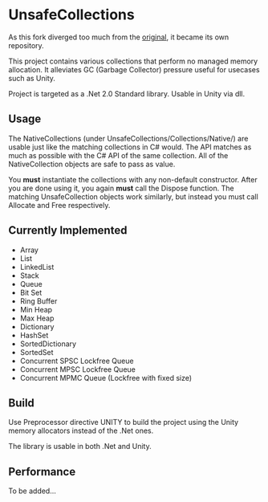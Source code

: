 # UnsafeCollections

As this fork diverged too much from the [original](https://github.com/fholm/UnsafeCollections), it became its own repository.

This project contains various collections that perform no managed memory allocation. It alleviates GC (Garbage Collector) pressure useful for usecases such as Unity.

Project is targeted as a .Net 2.0 Standard library. Usable in Unity via dll.

## Usage
The NativeCollections (under UnsafeCollections/Collections/Native/) are usable just like the matching collections in C# would. The API matches as much as possible with the C# API of the same collection. All of the NativeCollection objects are safe to pass as value.

You **must** instantiate the collections with any non-default constructor. After you are done using it, you again **must** call the Dispose function. The matching UnsafeCollection objects work similarly, but instead you must call Allocate and Free respectively.

## Currently Implemented

- Array
- List
- LinkedList
- Stack
- Queue
- Bit Set
- Ring Buffer
- Min Heap
- Max Heap
- Dictionary
- HashSet
- SortedDictionary
- SortedSet
- Concurrent SPSC Lockfree Queue
- Concurrent MPSC Lockfree Queue
- Concurrent MPMC Queue (Lockfree with fixed size) 


## Build
Use Preprocessor directive UNITY to build the project using the Unity memory allocators instead of the .Net ones.

The library is usable in both .Net and Unity.

## Performance
To be added...
